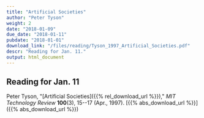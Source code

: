 ```yaml
---
title: "Artificial Societies"
author: "Peter Tyson"
weight: 2
date: "2018-01-09"
due_date: "2018-01-11"
pubdate: "2018-01-01"
download_link: "/files/reading/Tyson_1997_Artificial_Societies.pdf"
descr: "Reading for Jan. 11."
output: html_document
---
```

## Reading for Jan. 11

Peter Tyson, "[Artificial Societies]({{% rel_download_url %}})," _MIT Technology Review_ **100**(3), 15--17 (Apr., 1997).
[{{% abs_download_url %}}]({{% abs_download_url %}})
